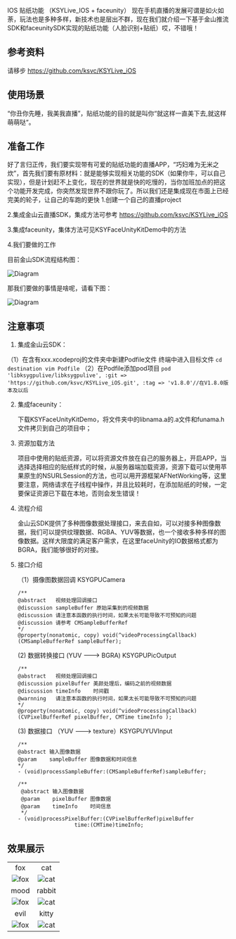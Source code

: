 IOS 贴纸功能 （KSYLive_IOS + faceunity）
现在手机直播的发展可谓是如火如荼，玩法也是多种多样，新技术也是层出不群，现在我们就介绍一下基于金山推流SDK和faceunitySDK实现的贴纸功能（人脸识别+贴纸）哎，不错哦！

## 参考资料
请移步 https://github.com/ksvc/KSYLive_iOS

## 使用场景
“你丑你先睡，我美我直播”，贴纸功能的目的就是叫你“就这样一直美下去,就这样萌萌哒“。

## 准备工作
好了言归正传，我们要实现带有可爱的贴纸功能的直播APP，“巧妇难为无米之炊”，首先我们要有原材料：就是能够实现相关功能的SDK（如果你牛，可以自己实现），但是计划赶不上变化，现在的世界就是快的吃慢的，当你加班加点的把这个功能开发完成，你突然发现世界不跟你玩了。所以我们还是集成现在市面上已经完美的轮子，让自己的车跑的更快
1.创建一个自己的直播project

2.集成金山云直播SDK，集成方法可参考 https://github.com/ksvc/KSYLive_iOS

3.集成faceunity，集体方法可见KSYFaceUnityKitDemo中的方法

4.我们要做的工作
    
  目前金山SDK流程结构图：
    
  ![Diagram](images/diagram.png)
  
  那我们要做的事情是啥呢，请看下图：
  
  ![Diagram](images/faceUnity2.png)

## 注意事项
1. 集成金山云SDK：

 （1）在含有xxx.xcodeproj的文件夹中新建Podfile文件
    终端中进入目标文件
     ```
     cd destination
     vim Podfile
     ```
 （2）在Podfile添加pod项目
     ```
     pod 'libksygpulive/libksygpulive', :git => 'https://github.com/ksvc/KSYLive_iOS.git', :tag => 'v1.8.0'//在V1.8.0版本及以后
     ```
     
2. 集成faceunity：
    
    下载KSYFaceUnityKitDemo，将文件夹中的libnama.a的.a文件和funama.h文件拷贝到自己的项目中；
    
3. 资源加载方法
    
    项目中使用的贴纸资源，可以将资源文件放在自己的服务器上，开启APP，当选择选择相应的贴纸样式的时候，从服务器端加载资源，资源下载可以使用苹果原生的NSURLSession的方法，也可以用开源框架AFNetWorking等，这里要注意，网络请求在子线程中操作，并且比较耗时，在添加贴纸的时候，一定要保证资源已下载在本地，否则会发生错误！
    
4. 流程介绍
    
    金山云SDK提供了多种图像数据处理接口，来去自如，可以对接多种图像数据，我们可以提供纹理数据、RGBA、YUV等数据，也一个接收多种多样的图像数据。这样大限度的满足客户需求，在这里faceUnity的IO数据格式都为BGRA，我们能够很好的对接。
    
5. 接口介绍
    
    （1）摄像图数据回调 KSYGPUCamera
     ```
    /**
     @abstract   视频处理回调接口
     @discussion sampleBuffer 原始采集到的视频数据
     @discussion 请注意本函数的执行时间，如果太长可能导致不可预知的问题
     @discussion 请参考 CMSampleBufferRef
     */
     @property(nonatomic, copy) void(^videoProcessingCallback)(CMSampleBufferRef sampleBuffer);
     ```
     (2) 数据转换接口 (YUV ---> BGRA) KSYGPUPicOutput
     ```
    /**
    @abstract   视频处理回调接口
    @discussion pixelBuffer 美颜处理后，编码之前的视频数据
    @discussion timeInfo    时间戳
    @warnning   请注意本函数的执行时间，如果太长可能导致不可预知的问题
     */
     @property(nonatomic, copy) void(^videoProcessingCallback)(CVPixelBufferRef pixelBuffer, CMTime timeInfo );
     ```
     (3) 数据接口 （YUV ---> texture）KSYGPUYUVInput
     ```
     /**
     @abstract 输入图像数据
     @param    sampleBuffer 图像数据和时间信息
     */
    - (void)processSampleBuffer:(CMSampleBufferRef)sampleBuffer;
    ```
    ```
    /**
     @abstract 输入图像数据
     @param    pixelBuffer 图像数据
     @param    timeInfo    时间信息
     */
    - (void)processPixelBuffer:(CVPixelBufferRef)pixelBuffer
                      time:(CMTime)timeInfo;
     ```
     
## 效果展示
| | |
| :---: | :---:|
|fox| cat |
|![fox](images/fox.png)| ![cat](images/cat.PNG)|
|mood| rabbit |
|![fox](images/mood.PNG)| ![cat](images/rabbit.PNG)|
|evil| kitty |
|![fox](images/evil.PNG )| ![cat](images/kitty.png )|

    

    
